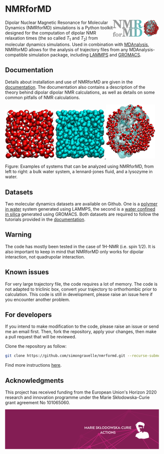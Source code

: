 # NMRforMD

<a href="webp">
  <img src="docs/source/figures/logo/logo-b.png" align="right" width="30%"/>
</a>

Dipolar Nuclear Magnetic Resonance for Molecular Dynamics
(NMRforMD) simulations
is a Python toolkit designed for the computation of
dipolar NMR relaxation times (the so called $T_1$ and $T_2$)
from molecular dynamics simulations.
Used in combination with [MDAnalysis](https://www.mdanalysis.org/),
NMRforMD allows for the analysis of trajectory
files from any MDAnalysis-compatible simulation package, including
[LAMMPS](https://www.lammps.org/) and [GROMACS](https://www.gromacs.org/).

## Documentation

Details about installation and use of NMRforMD
are given in the [documentation](https://nmrformd.readthedocs.io/en/latest/).
The documentation also contains a description of
the theory behind dipolar dipolar NMR calculations, as well as
details on some common pitfalls of NMR calculations.

<p float="left">
    <a href="https://nmrformd.readthedocs.io/en/latest/">
        <img src="avatars/bulk-water.png" width="32%" />
    </a>
    <a href="https://nmrformd.readthedocs.io/en/latest/">
        <img src="avatars/lennard-jones-fluid.png" width="32%" />
    </a>
    <a href="https://nmrformd.readthedocs.io/en/latest/">
        <img src="avatars/lysozyme-in-water.png" width="32%" />
    </a>
</p>

Figure: Examples of systems that can be analyzed using NMRforMD,
from left to right: a bulk water system, a lennard-jones fluid,
and a lysozyme in water.

## Datasets

Two molecular dynamics datasets are available on Github. One 
is a [polymer in water](https://github.com/simongravelle/polymer-in-water.git) system generated using LAMMPS, 
the second is a [water confined in silica](https://github.com/simongravelle/water-in-silica.git)
generated using GROMACS. Both datasets are required to follow the tutorials
provided in the [documentation](https://nmrformd.readthedocs.io/en/latest/).

## Warning

The code has mostly been tested in the case of 1H-NMR (i.e. spin 1/2).
It is also important to keep in mind that NMRforMD only works for
dipolar interaction, not quadrupolar interaction.

## Known issues

For very large trajectory file, the code requires a lot of memory.
The code is not adapted to triclinic box, convert your trajectory
to orthorhombic prior to calculation. This code is still in development,
please raise an issue here if you encounter another problem.

## For developers

If you intend to make modification to the code, please raise an issue or send me an email
first. Then, fork the repository, apply your changes, then make a pull request
that will be reviewed.

Clone the repository as follow:

``` bash
git clone https://github.com/simongravelle/nmrformd.git --recurse-submodule
```

Find more instructions [here](developers/README.md).

## Acknowledgments

This project has received funding from the European
Union's Horizon 2020 research and innovation programme
under the Marie Skłodowska-Curie grant agreement No 101065060.

![MSCA image](docs/source/figures/logo/msca.png)
